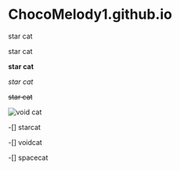 # ChocoMelody1.github.io


star cat

star cat

**star cat**

*star cat*

~~star cat~~


![void cat](https://dangerfield.com.au/cdn/shop/products/BWFW076_001_1.jpg?v=1695875717)

-[] starcat

-[] voidcat

-[] spacecat
